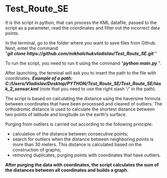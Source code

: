 # Test_Route_SE
It is the script in python, that can process the KML datafile, passed to the script as a parameter, read the coordinates and filter out the incorrect data points.

<p>In the terminal, go to the folder where you want to save files from Github. Next, enter the command<br />"<em><strong>git clone https://github.com/mikhalchukvladislav/Test_Route_SE.git</strong> </em>"</p>
<p>To run the script, you need to run it using the command "<em><strong>python main.py</strong></em> ".</p>
<p>After launching, the terminal will ask you to insert the path to the file with coordinates. <em><strong>Example of a path: C:/Users/Vladislav/Desktop/PYTHON/Test_Route_SE/Test_Route_SE/task_2_sensor.kml</strong></em> (note that you need to use the right slash '/' in the path).</p>
<p>The script is based on calculating the distance using the haversine formula between coordinates that have been processed and cleared of outliers. The orthodromic distance is used to calculate the shortest distance between two points of latitude and longitude on the earth's surface.</p>
<p>Purging from outliers is carried out according to the following principle:</p>
<ul>
<li>calculation of the distance between consecutive points;</li>
<li>search for outliers when the distance between neighboring points is more than 30 meters. This distance is calculated based on the construction of graphs;</li>
<li>removing duplicates, purging points with coordinates that have outliers.</li>
</ul>
<p><strong>After purging the data with coordinates, the script calculates the sum of the distances between all coordinates and builds a graph.</strong></p>
<p></p>
<p>&nbsp;</p>
<p></p>
<p>&nbsp;</p>
